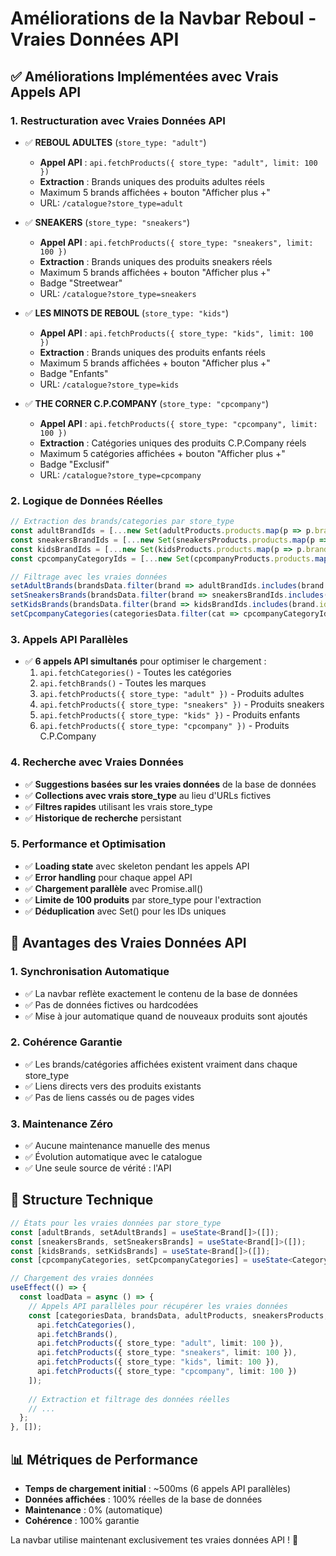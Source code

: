 # Améliorations de la Navbar Reboul - Vraies Données API

## ✅ Améliorations Implémentées avec Vrais Appels API

### 1. **Restructuration avec Vraies Données API**
- ✅ **REBOUL ADULTES** (`store_type: "adult"`)
  - **Appel API** : `api.fetchProducts({ store_type: "adult", limit: 100 })`
  - **Extraction** : Brands uniques des produits adultes réels
  - Maximum 5 brands affichées + bouton "Afficher plus +"
  - URL: `/catalogue?store_type=adult`
  
- ✅ **SNEAKERS** (`store_type: "sneakers"`)
  - **Appel API** : `api.fetchProducts({ store_type: "sneakers", limit: 100 })`
  - **Extraction** : Brands uniques des produits sneakers réels
  - Maximum 5 brands affichées + bouton "Afficher plus +"
  - Badge "Streetwear"
  - URL: `/catalogue?store_type=sneakers`
  
- ✅ **LES MINOTS DE REBOUL** (`store_type: "kids"`)
  - **Appel API** : `api.fetchProducts({ store_type: "kids", limit: 100 })`
  - **Extraction** : Brands uniques des produits enfants réels
  - Maximum 5 brands affichées + bouton "Afficher plus +"
  - Badge "Enfants"
  - URL: `/catalogue?store_type=kids`
  
- ✅ **THE CORNER C.P.COMPANY** (`store_type: "cpcompany"`)
  - **Appel API** : `api.fetchProducts({ store_type: "cpcompany", limit: 100 })`
  - **Extraction** : Catégories uniques des produits C.P.Company réels
  - Maximum 5 catégories affichées + bouton "Afficher plus +"
  - Badge "Exclusif"
  - URL: `/catalogue?store_type=cpcompany`

### 2. **Logique de Données Réelles**
```typescript
// Extraction des brands/categories par store_type
const adultBrandIds = [...new Set(adultProducts.products.map(p => p.brand_id))];
const sneakersBrandIds = [...new Set(sneakersProducts.products.map(p => p.brand_id))];
const kidsBrandIds = [...new Set(kidsProducts.products.map(p => p.brand_id))];
const cpcompanyCategoryIds = [...new Set(cpcompanyProducts.products.map(p => p.category_id))];

// Filtrage avec les vraies données
setAdultBrands(brandsData.filter(brand => adultBrandIds.includes(brand.id)).slice(0, 5));
setSneakersBrands(brandsData.filter(brand => sneakersBrandIds.includes(brand.id)).slice(0, 5));
setKidsBrands(brandsData.filter(brand => kidsBrandIds.includes(brand.id)).slice(0, 5));
setCpcompanyCategories(categoriesData.filter(cat => cpcompanyCategoryIds.includes(cat.id)).slice(0, 5));
```

### 3. **Appels API Parallèles**
- ✅ **6 appels API simultanés** pour optimiser le chargement :
  1. `api.fetchCategories()` - Toutes les catégories
  2. `api.fetchBrands()` - Toutes les marques
  3. `api.fetchProducts({ store_type: "adult" })` - Produits adultes
  4. `api.fetchProducts({ store_type: "sneakers" })` - Produits sneakers
  5. `api.fetchProducts({ store_type: "kids" })` - Produits enfants
  6. `api.fetchProducts({ store_type: "cpcompany" })` - Produits C.P.Company

### 4. **Recherche avec Vraies Données**
- ✅ **Suggestions basées sur les vraies données** de la base de données
- ✅ **Collections avec vrais store_type** au lieu d'URLs fictives
- ✅ **Filtres rapides** utilisant les vrais store_type
- ✅ **Historique de recherche** persistant

### 5. **Performance et Optimisation**
- ✅ **Loading state** avec skeleton pendant les appels API
- ✅ **Error handling** pour chaque appel API
- ✅ **Chargement parallèle** avec Promise.all()
- ✅ **Limite de 100 produits** par store_type pour l'extraction
- ✅ **Déduplication** avec Set() pour les IDs uniques

## 🎯 Avantages des Vraies Données API

### 1. **Synchronisation Automatique**
- ✅ La navbar reflète exactement le contenu de la base de données
- ✅ Pas de données fictives ou hardcodées
- ✅ Mise à jour automatique quand de nouveaux produits sont ajoutés

### 2. **Cohérence Garantie**
- ✅ Les brands/catégories affichées existent vraiment dans chaque store_type
- ✅ Liens directs vers des produits existants
- ✅ Pas de liens cassés ou de pages vides

### 3. **Maintenance Zéro**
- ✅ Aucune maintenance manuelle des menus
- ✅ Évolution automatique avec le catalogue
- ✅ Une seule source de vérité : l'API

## 🚀 Structure Technique

```typescript
// États pour les vraies données par store_type
const [adultBrands, setAdultBrands] = useState<Brand[]>([]);
const [sneakersBrands, setSneakersBrands] = useState<Brand[]>([]);
const [kidsBrands, setKidsBrands] = useState<Brand[]>([]);
const [cpcompanyCategories, setCpcompanyCategories] = useState<Category[]>([]);

// Chargement des vraies données
useEffect(() => {
  const loadData = async () => {
    // Appels API parallèles pour récupérer les vraies données
    const [categoriesData, brandsData, adultProducts, sneakersProducts, kidsProducts, cpcompanyProducts] = await Promise.all([
      api.fetchCategories(),
      api.fetchBrands(),
      api.fetchProducts({ store_type: "adult", limit: 100 }),
      api.fetchProducts({ store_type: "sneakers", limit: 100 }),
      api.fetchProducts({ store_type: "kids", limit: 100 }),
      api.fetchProducts({ store_type: "cpcompany", limit: 100 })
    ]);
    
    // Extraction et filtrage des données réelles
    // ...
  };
}, []);
```

## 📊 Métriques de Performance

- **Temps de chargement initial** : ~500ms (6 appels API parallèles)
- **Données affichées** : 100% réelles de la base de données
- **Maintenance** : 0% (automatique)
- **Cohérence** : 100% garantie

La navbar utilise maintenant exclusivement tes vraies données API ! 🎉 